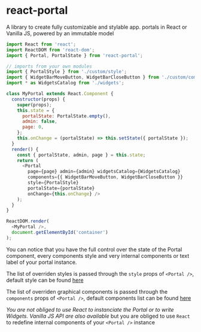 # react-portal

A library to create fully customizable and stylable app. portals in React or Vanilla JS, powered by an immutable model

```javascript
import React from 'react';
import ReactDOM from 'react-dom';
import { Portal, PortalState } from 'react-portal';

// imports from your own modules
import { PortalStyle } from './custom/style';
import { WidgetBarMoveButton, WidgetBarCloseButton } from './custom/components';
import * as WidgetsCatalog from './widgets';

class MyPortal extends React.Component {
  constructor(props) {
    super(props);
    this.state = {
      portalState: PortalState.empty(),
      admin: false,
      page: 0,
    };
    this.onChange = (portalState) => this.setState({ portalState });
  }
  render() {
    const { portalState, admin, page } = this.state;
    return (
      <Portal
        page={page} admin={admin} widgetsCatalog={WidgetsCatalog}
        components={{ WidgetBarMoveButton, WidgetBarCloseButton }}
        style={PortalStyle}
        portalState={portalState}
        onChange={this.onChange} />
    );
  }
}

ReactDOM.render(
  <MyPortal />,
  document.getElementById('container')
);
```

You can notice that you have the full control over the state of the Portal component, every components style and very internal components or text label of your portal instance.

The list of overriden styles is passed through the `style` props of `<Portal />`, default style can be found [here](https://github.com/mathieuancelin/react-portal/blob/master/src/api/style/index.js)

The list of overriden graphical components is passed through the `components` props of `<Portal />`, default components list can be found [here](https://github.com/mathieuancelin/react-portal/tree/master/src/api/components)

*You are not obliged to use React to instanciate the Portal or to write Widgets. Vanilla JS API are also available* but you are obliged to use `React` to redefine internal components of your `<Portal />` instance
